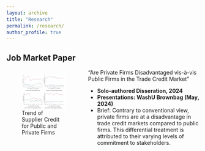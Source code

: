 ```yaml
---
layout: archive
title: "Research"
permalink: /research/
author_profile: true
---
```



## Job Market Paper
<!-- [1] “Taxes and Non-debt Financing: Evidence from Trade Credit” 
- Stage: Under review, The Accounting Review
- Brief: Analyzing state-level corporate income tax rate changes from 1998 to 2018, the result shows both tax increases and decreases result in reduced trade credit usage, particularly for firms with fewer covenant violations and better ex-ante liquidity positions. Analysis of customer-supplier data suggests that customer trade credit adjustments drive these effects, and reduced trade credit reliance propagates from treated states to other states through supply chain networks. -->


<div style="display: flex;">
  <div style="flex: 40%; padding-right: 20px;">
    <figure>
      <img src="/files/Fig1.png" alt="Image Description">
      <figcaption>Trend of Supplier Credit for Public and Private Firms</figcaption>
    </figure>
  </div>
  <div style="flex: 60%;">
    “Are Private Firms Disadvantaged vis-à-vis Public Firms in the Trade Credit Market”  
    <ul>
        <li> <B> Solo-authored Disseration, 2024 </B></li>
        <li> <B> Presentations: WashU Brownbag (May, 2024) </B></li>
        <li>Brief: Contrary to conventional view, private firms are at a disadvantage in trade credit markets compared to public firms. This differential treatment is attributed to their varying levels of commitment to stakeholders.</li>
    </ul>
    <!-- Add more bullet points as needed -->
  </div>
</div>

<br>

